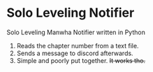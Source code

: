 # Solo Leveling Notifier
Solo Leveling Manwha Notifier written in Python

1. Reads the chapter number from a text file.
2. Sends a message to discord afterwards.
3. Simple and poorly put together. ~~It works tho.~~
